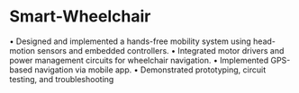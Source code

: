 # Smart-Wheelchair

• Designed and implemented a hands-free mobility system using head-motion sensors and embedded controllers.
• Integrated motor drivers and power management circuits for wheelchair navigation.
• Implemented GPS-based navigation via mobile app.
• Demonstrated prototyping, circuit testing, and troubleshooting
